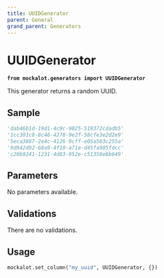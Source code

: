 ```yaml
---
title: UUIDGenerator
parent: General
grand_parent: Generators
---
```


# UUIDGenerator

**`from mockalot.generators import UUIDGenerator`**

This generator returns a random UUID.

## Sample

```python
'dab46b1d-19d1-4c9c-9025-519372cdadb5'
'1cc301c8-8c46-4278-9e2f-58cfe3e2d2e9'
'5eca3887-2e4c-4126-9cff-e05a503c255a'
'9d842d92-68a9-4f10-a71e-d45fa905fdcc'
'c20b9241-1231-4d83-952e-c51358e8b649'
```

## Parameters

No parameters available.

## Validations

There are no validations.

## Usage

```python
mockalot.set_column("my_uuid", UUIDGenerator, {})
```
